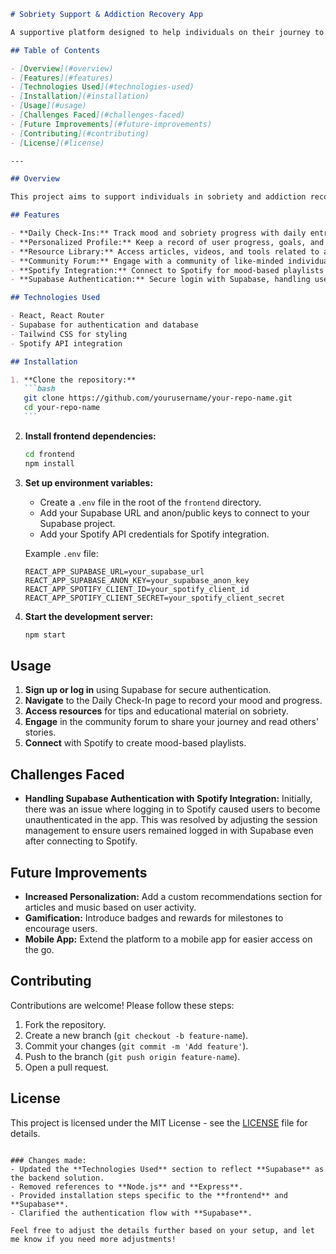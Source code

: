 ````markdown
# Sobriety Support & Addiction Recovery App

A supportive platform designed to help individuals on their journey to sobriety and recovery. This app provides tools for daily check-ins, access to valuable resources, a community forum for shared experiences, and integration with music and mindfulness to aid in the recovery process.

## Table of Contents

- [Overview](#overview)
- [Features](#features)
- [Technologies Used](#technologies-used)
- [Installation](#installation)
- [Usage](#usage)
- [Challenges Faced](#challenges-faced)
- [Future Improvements](#future-improvements)
- [Contributing](#contributing)
- [License](#license)

---

## Overview

This project aims to support individuals in sobriety and addiction recovery by providing a user-friendly platform with tools for regular check-ins, access to helpful resources, and a supportive community. The app is designed with both privacy and accessibility in mind, allowing users to feel safe and connected as they work toward their recovery goals.

## Features

- **Daily Check-Ins:** Track mood and sobriety progress with daily entries.
- **Personalized Profile:** Keep a record of user progress, goals, and milestones.
- **Resource Library:** Access articles, videos, and tools related to addiction recovery.
- **Community Forum:** Engage with a community of like-minded individuals in recovery.
- **Spotify Integration:** Connect to Spotify for mood-based playlists and meditation audio.
- **Supabase Authentication:** Secure login with Supabase, handling user authentication and database management.

## Technologies Used

- React, React Router
- Supabase for authentication and database
- Tailwind CSS for styling
- Spotify API integration

## Installation

1. **Clone the repository:**
   ```bash
   git clone https://github.com/yourusername/your-repo-name.git
   cd your-repo-name
   ```
````

2. **Install frontend dependencies:**

   ```bash
   cd frontend
   npm install
   ```

3. **Set up environment variables:**

   - Create a `.env` file in the root of the `frontend` directory.
   - Add your Supabase URL and anon/public keys to connect to your Supabase project.
   - Add your Spotify API credentials for Spotify integration.

   Example `.env` file:

   ```env
   REACT_APP_SUPABASE_URL=your_supabase_url
   REACT_APP_SUPABASE_ANON_KEY=your_supabase_anon_key
   REACT_APP_SPOTIFY_CLIENT_ID=your_spotify_client_id
   REACT_APP_SPOTIFY_CLIENT_SECRET=your_spotify_client_secret
   ```

4. **Start the development server:**
   ```bash
   npm start
   ```

## Usage

1. **Sign up or log in** using Supabase for secure authentication.
2. **Navigate** to the Daily Check-In page to record your mood and progress.
3. **Access resources** for tips and educational material on sobriety.
4. **Engage** in the community forum to share your journey and read others' stories.
5. **Connect** with Spotify to create mood-based playlists.

## Challenges Faced

- **Handling Supabase Authentication with Spotify Integration:**
  Initially, there was an issue where logging in to Spotify caused users to become unauthenticated in the app. This was resolved by adjusting the session management to ensure users remained logged in with Supabase even after connecting to Spotify.

## Future Improvements

- **Increased Personalization:** Add a custom recommendations section for articles and music based on user activity.
- **Gamification:** Introduce badges and rewards for milestones to encourage users.
- **Mobile App:** Extend the platform to a mobile app for easier access on the go.

## Contributing

Contributions are welcome! Please follow these steps:

1. Fork the repository.
2. Create a new branch (`git checkout -b feature-name`).
3. Commit your changes (`git commit -m 'Add feature'`).
4. Push to the branch (`git push origin feature-name`).
5. Open a pull request.

## License

This project is licensed under the MIT License - see the [LICENSE](LICENSE) file for details.

```

### Changes made:
- Updated the **Technologies Used** section to reflect **Supabase** as the backend solution.
- Removed references to **Node.js** and **Express**.
- Provided installation steps specific to the **frontend** and **Supabase**.
- Clarified the authentication flow with **Supabase**.

Feel free to adjust the details further based on your setup, and let me know if you need more adjustments!
```
